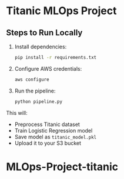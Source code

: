 # Titanic MLOps Project

## Steps to Run Locally
1. Install dependencies:
   ```bash
   pip install -r requirements.txt
   ```
2. Configure AWS credentials:
   ```bash
   aws configure
   ```
3. Run the pipeline:
   ```bash
   python pipeline.py
   ```

This will:
- Preprocess Titanic dataset
- Train Logistic Regression model
- Save model as `titanic_model.pkl`
- Upload it to your S3 bucket
# MLOps-Project-titanic
